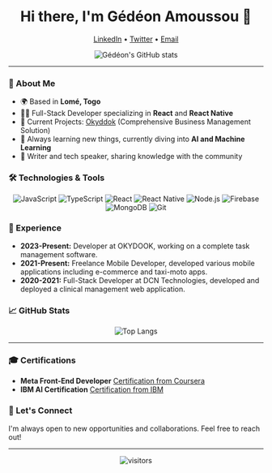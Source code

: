 <h1 align="center">Hi there, I'm Gédéon Amoussou 👋</h1>

<p align="center">
  <a href="https://www.linkedin.com/in/gedeon-amoussou/">LinkedIn</a> •
  <a href="https://twitter.com/GedeonAmoussou">Twitter</a> •
  <a href="mailto:gedeon@example.com">Email</a>
</p>

<p align="center">
  <img src="https://github-readme-stats.vercel.app/api?username=toutpuissantged&show_icons=true&theme=radical" alt="Gédéon's GitHub stats" />
</p>

---

### 🚀 About Me

- 🌍 Based in **Lomé, Togo**
- 👨‍💻 Full-Stack Developer specializing in **React** and **React Native**
- 💼 Current Projects: [Okyddok](https://github.com/okyddok) (Comprehensive Business Management Solution)
- 🧠 Always learning new things, currently diving into **AI and Machine Learning**
- 📝 Writer and tech speaker, sharing knowledge with the community

### 🛠️ Technologies & Tools

<p align="center">
  <img src="https://img.shields.io/badge/JavaScript-F7DF1E?logo=javascript&logoColor=black&style=for-the-badge" alt="JavaScript" />
  <img src="https://img.shields.io/badge/TypeScript-007ACC?logo=typescript&logoColor=white&style=for-the-badge" alt="TypeScript" />
  <img src="https://img.shields.io/badge/React-61DAFB?logo=react&logoColor=black&style=for-the-badge" alt="React" />
  <img src="https://img.shields.io/badge/React_Native-61DAFB?logo=react&logoColor=black&style=for-the-badge" alt="React Native" />
  <img src="https://img.shields.io/badge/Node.js-339933?logo=node.js&logoColor=white&style=for-the-badge" alt="Node.js" />
  <img src="https://img.shields.io/badge/Firebase-FFCA28?logo=firebase&logoColor=black&style=for-the-badge" alt="Firebase" />
  <img src="https://img.shields.io/badge/MongoDB-47A248?logo=mongodb&logoColor=white&style=for-the-badge" alt="MongoDB" />
  <img src="https://img.shields.io/badge/Git-F05032?logo=git&logoColor=white&style=for-the-badge" alt="Git" />
</p>

### 💼 Experience

- **2023-Present:** Developer at OKYDOOK, working on a complete task management software.
- **2021-Present:** Freelance Mobile Developer, developed various mobile applications including e-commerce and taxi-moto apps.
- **2020-2021:** Full-Stack Developer at DCN Technologies, developed and deployed a clinical management web application.

### 📈 GitHub Stats

<p align="center">
  <img src="https://github-readme-stats.vercel.app/api/top-langs/?username=toutpuissantged&layout=compact&theme=radical" alt="Top Langs" />
</p>

---

### 🎓 Certifications

- **Meta Front-End Developer** [Certification from Coursera](#)
- **IBM AI Certification** [Certification from IBM](#)

### 💬 Let's Connect

I'm always open to new opportunities and collaborations. Feel free to reach out!

---

<p align="center">
  <img src="https://visitor-badge.glitch.me/badge?page_id=toutpuissantged" alt="visitors" />
</p>
